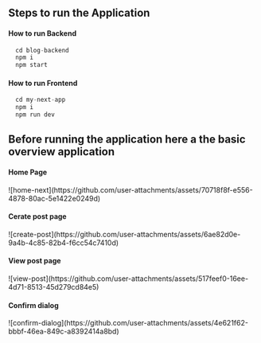 <h2>Steps to run the Application</h2>

<h4>How to run Backend</h4>

```javascript
  cd blog-backend
  npm i
  npm start
```

<h4>How to run Frontend</h4>

```javascript
  cd my-next-app
  npm i
  npm run dev
```
<h2>Before running the application here a the basic overview application</h2>

<h4>Home Page</h4>
![home-next](https://github.com/user-attachments/assets/70718f8f-e556-4878-80ac-5e1422e0249d)

<h4>Cerate post page</h4>
![create-post](https://github.com/user-attachments/assets/6ae82d0e-9a4b-4c85-82b4-f6cc54c7410d)

<h4>View post page</h4>
![view-post](https://github.com/user-attachments/assets/517feef0-16ee-4d71-8513-45d279cd84e5)

<h4>Confirm dialog</h4>
![confirm-dialog](https://github.com/user-attachments/assets/4e621f62-bbbf-46ea-849c-a8392414a8bd)









